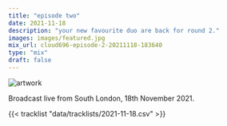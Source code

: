 ```yaml
---
title: "episode two"
date: 2021-11-18
description: "your new favourite duo are back for round 2."
images: images/featured.jpg
mix_url: cloud696-episode-2-20211118-183640
type: "mix"
draft: false
---
```


![artwork](images/featured.jpg)

Broadcast live from South London, 18th November 2021.

{{< tracklist "data/tracklists/2021-11-18.csv" >}}
